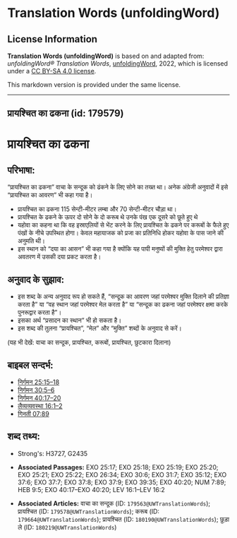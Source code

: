 # Translation Words (unfoldingWord)

## License Information

**Translation Words (unfoldingWord)** is based on and adapted from: _unfoldingWord® Translation Words_, [unfoldingWord](https://unfoldingword.org/utw), 2022, which is licensed under a [CC BY-SA 4.0 license](https://creativecommons.org/licenses/by-sa/4.0/legalcode.en).

This markdown version is provided under the same license.



--------------------------------

## प्रायश्चित का ढकना (id: 179579)

प्रायश्चित का ढकना
==================

परिभाषा:
--------

“प्रायश्चित का ढकना” वाचा के सन्दूक को ढंकने के लिए सोने का तख्त था। अनेक अंग्रेजी अनुवादों में इसे “प्रायश्चित का आवरण” भी कहा गया है।

* प्रायश्चित का ढकना 115 सेन्टी\-मीटर लम्बा और 70 सेन्टी\-मीटर चौड़ा था।
* प्रायश्चित के ढकने के ऊपर दो सोने के दो करूब थे उनके पंख एक दूसरे को छूते हुए थे
* यहोवा का कहना था कि वह इस्राएलियों से भेंट करने के लिए प्रायश्चित के ढकने पर करूबों के फैले हुए पंखों के नीचे उपस्थित होगा। केवल महायाजक को प्रजा का प्रतिनिधि होकर यहोवा के पास जाने की अनुमति थी।
* इस स्थान को “दया का आसन” भी कहा गया है क्योंकि यह पापी मनुष्यों की मुक्ति हेतु परमेश्वर द्वारा अवतरण में उसकी दया प्रकट करता है।

अनुवाद के सुझाव:
----------------

* इस शब्द के अन्य अनुवाद रूप हो सकते हैं, “सन्दूक का आवरण जहां परमेश्वर मुक्ति दिलाने की प्रतिज्ञा करता है” या “वह स्थान जहां परमेश्वर मेल करता है” या “सन्दूक का ढकना जहां परमेश्वर क्षमा करके पुनरूद्वार करता है”।
* इसका अर्थ “प्रसादन का स्थान” भी हो सकता है।
* इस शब्द की तुलना “प्रायश्चित”, “मेल” और “मुक्ति” शब्दों के अनुवाद से करें।

(यह भी देखें: वाचा का सन्दूक, प्रायश्चित, करूबों, प्रायश्चित, छुटकारा दिलाना)

बाइबल सन्दर्भ:
--------------

* [निर्गमन 25:15–18](https://ref.ly/Exod25:15-Exod25:18)
* [निर्गमन 30:5–6](https://ref.ly/Exod30:5-Exod30:6)
* [निर्गमन 40:17–20](https://ref.ly/Exod40:17-Exod40:20)
* [लैव्यव्यवस्था 16:1–2](https://ref.ly/Lev16:1-Lev16:2)
* [गिनती 07:89](https://ref.ly/Num7:89)

शब्द तथ्य:
----------

* Strong's: H3727, G2435

* **Associated Passages:** EXO 25:17; EXO 25:18; EXO 25:19; EXO 25:20; EXO 25:21; EXO 25:22; EXO 26:34; EXO 30:6; EXO 31:7; EXO 35:12; EXO 37:6; EXO 37:7; EXO 37:8; EXO 37:9; EXO 39:35; EXO 40:20; NUM 7:89; HEB 9:5; EXO 40:17–EXO 40:20; LEV 16:1–LEV 16:2
* **Associated Articles:** वाचा का सन्दूक (ID: `179563@UWTranslationWords`); प्रायश्चित (ID: `179578@UWTranslationWords`); करूब (ID: `179664@UWTranslationWords`); प्रायश्चित (ID: `180190@UWTranslationWords`); छुड़ा ले (ID: `180219@UWTranslationWords`)

